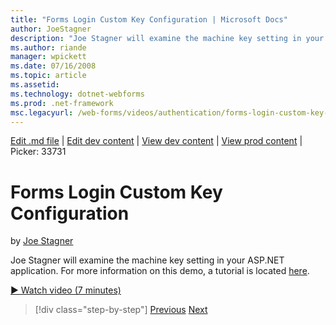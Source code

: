 ```yaml
---
title: "Forms Login Custom Key Configuration | Microsoft Docs"
author: JoeStagner
description: "Joe Stagner will examine the machine key setting in your ASP.NET application. For more information on this demo, a tutorial is located here ."
ms.author: riande
manager: wpickett
ms.date: 07/16/2008
ms.topic: article
ms.assetid: 
ms.technology: dotnet-webforms
ms.prod: .net-framework
msc.legacyurl: /web-forms/videos/authentication/forms-login-custom-key-configuration
---
```

[Edit .md file](C:\Projects\msc\dev\Msc.Www\Web.ASP\App_Data\github\web-forms\videos\authentication\forms-login-custom-key-configuration.md) | [Edit dev content](http://www.aspdev.net/umbraco#/content/content/edit/26774) | [View dev content](http://docs.aspdev.net/tutorials/web-forms/videos/authentication/forms-login-custom-key-configuration.html) | [View prod content](http://www.asp.net/web-forms/videos/authentication/forms-login-custom-key-configuration) | Picker: 33731

Forms Login Custom Key Configuration
====================
by [Joe Stagner](https://github.com/JoeStagner)

Joe Stagner will examine the machine key setting in your ASP.NET application. For more information on this demo, a tutorial is located [here](../../overview/older-versions-security/introduction/forms-authentication-configuration-and-advanced-topics-vb.md).

[&#9654; Watch video (7 minutes)](https://channel9.msdn.com/Blogs/ASP-NET-Site-Videos/forms-login-custom-key-configuration)

>[!div class="step-by-step"] [Previous](asp-forms-login-relocation.md) [Next](add-custom-data-to-the-authentication-method.md)